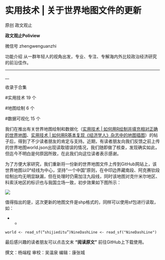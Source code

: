 

#  实用技术 | 关于世界地图文件的更新

原创 政文观止 

**政文观止Poliview** 

微信号 zhengwenguanzhi

功能介绍 从一群年轻人的视角出发，专业、专注、专解海内外比较政治经济研究的前沿佳作。

____

__

收录于合集

#实用技术 19 个

#地图绘制 6 个

#数据可视化 15 个

我们在推出有关世界地图绘制和数据化（[实用技术 |
如何用R绘制并填充相对正确的世界地图](http://mp.weixin.qq.com/s?__biz=MzI5ODY0MTQ1OA==&mid=2247488243&idx=1&sn=1934769d74dff81e24a07b12688c27cb&chksm=eca3e3aedbd46ab8fdb72def06ae5af91ebaa0866f87a0bcf662693270eab5360a554a6a1d0a&scene=21#wechat_redirect)、[实用技术
|
如何用R基本复现《经济学人》杂志中的地图插图](http://mp.weixin.qq.com/s?__biz=MzI5ODY0MTQ1OA==&mid=2247489236&idx=1&sn=c152e10f61fe6edfe15307f469b7ea76&chksm=eca3e789dbd46e9fbf604142472d8d9f56f0cf30fe0618a43cf6ee210671813dcf0ab0eaae9a&scene=21#wechat_redirect)）的帖子后，得到了不少读者朋友的肯定与支持。近期，有读者朋友向我们反馈之前上传的世界地图world.json出现读取错误的情况，我们随即做了核查，发现确实如此，但迄今不明白是何原因所致，在此我们向这位读者表示感谢。

  

为了方便大家研究，我们重新将一份新的世界地图文件上传到GitHub网站上，该世界地图以0°经线为中心，坚持“一个中国”原则，在中印边界藏南段、阿克赛钦段绘制出均无明显缺漏，但在处理时仍需加注九段线，同时该地图对克什米尔地区、科索沃地区的标识也与我国立场一致，初步效果如下图所示：

![](images/105/2.png)

值得指出的是，这次更新的地图文件是shp格式的，同样可以使用sf包进行读取，如：

  *   * 

    
    
    world <- read_sf(“shijieditu”)NineDashLine <- read_sf("NineDashLine")

  

最后感兴趣的读者朋友可以点击文末 **“阅读原文”** 前往GitHub上下载使用。  

  

撰文：杨端程 审校：吴温泉 编辑：康张城  

  

  

